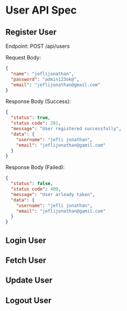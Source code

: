 # User API Spec

## Register User

Endpoint: POST /api/users

Request Body:

```json
{
  "name": "jeflijonathan",
  "password": "admin123ok@",
  "email": "jeflijonathan@gmail.com"
}
```

Response Body (Success):

```json
{
  "status": true,
  "status code": 201,
  "message": "User registered successfully",
  "data": {
    "username": "jefli jonathan",
    "email": "jeflijonathan@gamil.com"
  }
}
```

Response Body (Failed):

```json
{
  "status": false,
  "status code": 409,
  "message": "User arleady taken",
  "data": {
    "username": "jefli jonathan",
    "email": "jeflijonathan@gamil.com"
  }
}
```

## Login User

## Fetch User

## Update User

## Logout User
